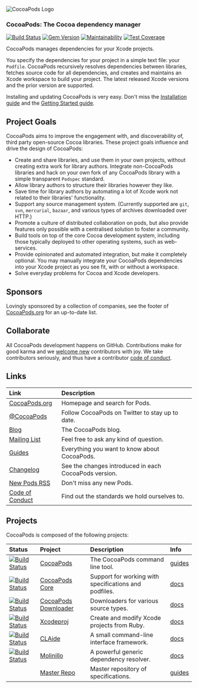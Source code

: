 ![CocoaPods Logo](https://raw.github.com/CocoaPods/shared_resources/master/assets/cocoapods-banner-readme.png)

### CocoaPods: The Cocoa dependency manager

[![Build Status](https://github.com/CocoaPods/CocoaPods/workflows/Specs/badge.svg)](https://github.com/CocoaPods/CocoaPods/actions/workflows/Specs.yml)
[![Gem Version](https://img.shields.io/gem/v/cocoapods)](https://rubygems.org/gems/cocoapods)
[![Maintainability](https://api.codeclimate.com/v1/badges/8f0fe544baf2ae1acc2b/maintainability)](https://codeclimate.com/github/CocoaPods/CocoaPods/maintainability)
[![Test Coverage](https://api.codeclimate.com/v1/badges/8f0fe544baf2ae1acc2b/test_coverage)](https://codeclimate.com/github/CocoaPods/CocoaPods/test_coverage)

CocoaPods manages dependencies for your Xcode projects.

You specify the dependencies for your project in a simple text file: your `Podfile`. 
CocoaPods recursively resolves dependencies between libraries, fetches 
source code for all dependencies, and creates and maintains an Xcode 
workspace to build your project. The latest released Xcode versions and the 
prior version are supported.

Installing and updating CocoaPods is very easy. Don't miss the [Installation
guide](https://guides.cocoapods.org/using/getting-started.html#installation) and the
[Getting Started guide](https://guides.cocoapods.org/using/getting-started.html).

## Project Goals

CocoaPods aims to improve the engagement with, and discoverability 
of, third party open-source Cocoa libraries. These
project goals influence and drive the design of CocoaPods:

- Create and share libraries, and use them in your own projects,
  without creating extra work for library authors. Integrate
  non-CocoaPods libraries and hack on your own fork of any
  CocoaPods library with a simple transparent `Podspec` standard.
- Allow library authors to structure their libraries however they like.
- Save time for library authors by automating a lot of Xcode work not 
  related to their libraries' functionality.
- Support any source management system. (Currently supported are `git`, 
  `svn`, `mercurial`, `bazaar`, and various types of archives downloaded over HTTP.)
- Promote a culture of distributed collaboration on pods, but also provide
  features only possible with a centralised solution to foster a community.
- Build tools on top of the core Cocoa development system, including those 
  typically deployed to other operating systems, such as web-services.
- Provide opinionated and automated integration, but make it completely
  optional. You may manually integrate your CocoaPods dependencies
  into your Xcode project as you see fit, with or without a workspace.
- Solve everyday problems for Cocoa and Xcode developers.

## Sponsors

Lovingly sponsored by a collection of companies, see the footer of [CocoaPods.org](https://cocoapods.org) for an up-to-date list. 

## Collaborate

All CocoaPods development happens on GitHub. Contributions make for good karma and
we [welcome new](https://blog.cocoapods.org/starting-open-source/) contributors with joy. We take contributors seriously, and thus have a 
contributor [code of conduct](CODE_OF_CONDUCT.md).

## Links

| Link | Description |
| :----- | :------ |
[CocoaPods.org](https://cocoapods.org/) | Homepage and search for Pods.
[@CocoaPods](https://twitter.com/CocoaPods) | Follow CocoaPods on Twitter to stay up to date.
[Blog](https://blog.cocoapods.org) | The CocoaPods blog.
[Mailing List](https://groups.google.com/group/cocoapods) | Feel free to ask any kind of question.
[Guides](https://guides.cocoapods.org) | Everything you want to know about CocoaPods.
[Changelog](https://github.com/CocoaPods/CocoaPods/blob/master/CHANGELOG.md) | See the changes introduced in each CocoaPods version.
[New Pods RSS](https://feeds.cocoapods.org/new-pods.rss) | Don't miss any new Pods.
[Code of Conduct](CODE_OF_CONDUCT.md) | Find out the standards we hold ourselves to.

## Projects

CocoaPods is composed of the following projects:

| Status    | Project | Description | Info |
| :-------- | :------ | :--- | :--- |
| [![Build Status](https://github.com/CocoaPods/CocoaPods/workflows/Specs/badge.svg)](https://github.com/CocoaPods/CocoaPods/actions/workflows/Specs.yml) | [CocoaPods](https://github.com/CocoaPods/CocoaPods) | The CocoaPods command line tool. | [guides](https://guides.cocoapods.org)
| [![Build Status](https://github.com/CocoaPods/Core/workflows/Specs/badge.svg)](https://github.com/CocoaPods/Core/actions/workflows/Specs.yml) | [CocoaPods Core](https://github.com/CocoaPods/Core) | Support for working with specifications and podfiles. | [docs](https://guides.cocoapods.org/contributing/components.html)
| [![Build Status](https://github.com/CocoaPods/cocoapods-downloader/workflows/Specs/badge.svg)](https://github.com/CocoaPods/cocoapods-downloader/actions/workflows/Specs.yml) |[CocoaPods Downloader](https://github.com/CocoaPods/cocoapods-downloader) |  Downloaders for various source types. |  [docs](https://www.rubydoc.info/gems/cocoapods-downloader)
| [![Build Status](https://github.com/CocoaPods/Xcodeproj/workflows/Specs/badge.svg)](https://github.com/CocoaPods/Xcodeproj/actions/workflows/Specs.yml) | [Xcodeproj](https://github.com/CocoaPods/Xcodeproj) | Create and modify Xcode projects from Ruby. |  [docs](https://www.rubydoc.info/gems/xcodeproj)
| [![Build Status](https://github.com/CocoaPods/CLAide/workflows/ci/badge.svg)](https://github.com/CocoaPods/CLAide/actions/workflows/ci.yml) | [CLAide](https://github.com/CocoaPods/CLAide) | A small command-line interface framework.  | [docs](https://www.rubydoc.info/gems/claide)
| [![Build Status](https://github.com/CocoaPods/Molinillo/workflows/test/badge.svg)](https://github.com/CocoaPods/Molinillo/actions/workflows/test.yml) | [Molinillo](https://github.com/CocoaPods/Molinillo) | A powerful generic dependency resolver.  | [docs](https://www.rubydoc.info/gems/molinillo)
|  | [Master Repo ](https://github.com/CocoaPods/Specs) | Master repository of specifications. | [guides](https://guides.cocoapods.org/making/specs-and-specs-repo.html)
